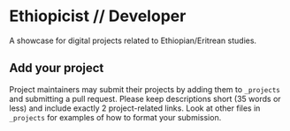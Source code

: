# Ethiopicist // Developer

A showcase for digital projects related to Ethiopian/Eritrean studies.

## Add your project

Project maintainers may submit their projects by adding them to `_projects` and submitting a pull request. Please keep descriptions short (35 words or less) and include exactly 2 project-related links. Look at other files in `_projects` for examples of how to format your submission.
